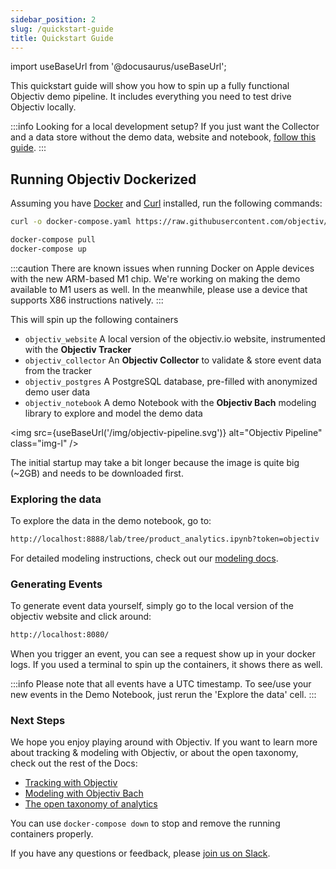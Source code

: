 ```yaml
---
sidebar_position: 2
slug: /quickstart-guide
title: Quickstart Guide
---
```


import useBaseUrl from '@docusaurus/useBaseUrl';

This quickstart guide will show you how to spin up a fully functional Objectiv demo pipeline. It includes everything you need to test drive Objectiv locally.

:::info Looking for a local development setup?
If you just want the Collector and a data store without the demo data, website and notebook, [follow this guide](/how-to-guides/collector/getting-started).
:::

## Running Objectiv Dockerized

Assuming you have [Docker](https://www.docker.com/) and [Curl](https://curl.se) installed, run the following commands:

```bash
curl -o docker-compose.yaml https://raw.githubusercontent.com/objectiv/objectiv-analytics/main/docker-compose.yaml
```
```bash
docker-compose pull
docker-compose up
```

:::caution
There are known issues when running Docker on Apple devices with the new ARM-based M1 chip. We're working on making the demo available to M1 users as well. In the meanwhile, please use a device that supports X86 instructions natively. 
:::

This will spin up the following containers

* `objectiv_website` A local version of the objectiv.io website, instrumented with the **Objectiv Tracker** 
* `objectiv_collector` An **Objectiv Collector** to validate & store event data from the tracker
* `objectiv_postgres` A PostgreSQL database, pre-filled with anonymized demo user data
* `objectiv_notebook` A demo Notebook with the **Objectiv Bach** modeling library to explore and model the demo data  

<img src={useBaseUrl('/img/objectiv-pipeline.svg')} alt="Objectiv Pipeline" class="img-l" />

The initial startup may take a bit longer because the image is quite big (~2GB) and needs to be downloaded first.

### Exploring the data

To explore the data in the demo notebook, go to:

```bash
http://localhost:8888/lab/tree/product_analytics.ipynb?token=objectiv
```
For detailed modeling instructions, check out our [modeling docs](/modeling).

### Generating Events
To generate event data yourself, simply go to the local version of the objectiv website and click around:

```bash
http://localhost:8080/
```

When you trigger an event, you can see a request show up in your docker logs. If you used a terminal to spin up the containers, it shows there as well. 

:::info
Please note that all events have a UTC timestamp. To see/use your new events in the Demo Notebook, just rerun the 'Explore the data' cell.
:::
### Next Steps

We hope you enjoy playing around with Objectiv. If you want to learn more about tracking & modeling with Objectiv, or about the open taxonomy, check out the rest of the Docs:

* [Tracking with Objectiv](/tracking)
* [Modeling with Objectiv Bach](/modeling)
* [The open taxonomy of analytics](/taxonomy)

You can use `docker-compose down` to stop and remove the running containers properly.

If you have any questions or feedback, please [join us on Slack](https://join.slack.com/t/objectiv-io/shared_invite/zt-u6xma89w-DLDvOB7pQer5QUs5B_~5pg).


